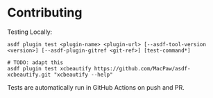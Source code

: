 # Contributing

Testing Locally:

```shell
asdf plugin test <plugin-name> <plugin-url> [--asdf-tool-version <version>] [--asdf-plugin-gitref <git-ref>] [test-command*]

# TODO: adapt this
asdf plugin test xcbeautify https://github.com/MacPaw/asdf-xcbeautify.git "xcbeautify --help"
```

Tests are automatically run in GitHub Actions on push and PR.
